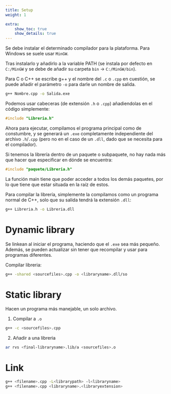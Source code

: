 ```yaml
---
title: Setup
weight: 1

extra:
    show_toc: true
    show_details: true
---
```


Se debe instalar el determinado compilador para la plataforma. Para Windows se
suele usar `MinGW`.

Tras instalarlo y añadirlo a la variable PATH (se instala por defecto en
`C:/MinGW` y se debe de añadir su carpeta `bin` -> `C:/MinGW/bin`).

Para C o C++ se escribe g++ y el nombre del `.c` o `.cpp` en cuestión, se puede
añadir el parámetro `-o` para darle un nombre de salida.

```sh
g++ Nombre.cpp -o Salida.exe
```

Podemos usar cabeceras (de extensión `.h` o `.cpp`) añadiendolas en el código
simplemente:

```cpp
#include "Libreria.h"
```

Ahora para ejecutar, compilamos el programa principal como de constumbre, y se
generará un `.exe` completamente independiente del archivo `.h`/`.cpp` (pero no
en el caso de un `.dll`, dado que se necesita para el compilador).

Si tenemos la librería dentro de un paquete o subpaquete, no hay nada más que
hacer que especificar en dónde se encuentra:

```cpp
#include "paquete/Libreria.h"
```

La función main tiene que poder acceder a todos los demás paquetes, por lo que
tiene que estar situada en la raíz de estos.

Para compilar la librería, simplemente la compilamos como un programa normal de
C++, solo que su salida tendrá la extensión `.dll`:

```sh
g++ Libreria.h -o Libreria.dll
```

# Dynamic library
Se linkean al iniciar el programa, haciendo que el `.exe` sea más pequeño.
Además, se pueden actualizar sin tener que recompilar y usar para programas
diferentes.

Compilar libreria:

```sh
g++ -shared <sourcefiles>.cpp -o <libraryname>.dll/so
```

# Static library
Hacen un programa más manejable, un solo archivo.

1. Compilar a `.o`

```sh
g++ -c <sourcefiles>.cpp
```

2. Añadir a una libreria

```sh
ar rvs <final-libraryname>.lib/a <sourcefiles>.o
```

# Link
```sh
g++ <filename>.cpp -L<librarypath> -l<libraryname>
g++ <filename>.cpp <libraryname>.<libraryextension>
```
